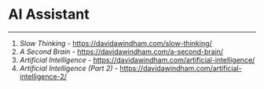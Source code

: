 # AI Assistant



---

1. _Slow Thinking_ - <https://davidawindham.com/slow-thinking/>
2. _A Second Brain_ - <https://davidawindham.com/a-second-brain/>
3. _Artificial Intelligence_ - <https://davidawindham.com/artificial-intelligence/>
4. _Artificial Intelligence (Part 2)_ - <https://davidawindham.com/artificial-intelligence-2/>
